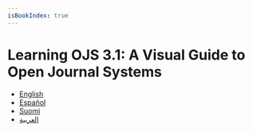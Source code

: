 ```yaml
---
isBookIndex: true
---
```


# Learning OJS 3.1: A Visual Guide to Open Journal Systems

* [English](./en)
* [Español](./es)
* [Suomi](./fi)
* [العربية](./ar)
